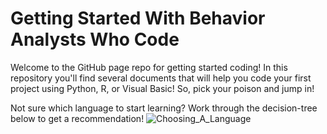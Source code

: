# Getting Started With Behavior Analysts Who Code
Welcome to the GitHub page repo for getting started coding! In this repository you'll find several documents that will help you code your first project using Python, R, or Visual Basic! So, pick your poison and jump in!

Not sure which language to start learning? Work through the decision-tree below to get a recommendation!
![Choosing_A_Language](https://user-images.githubusercontent.com/16126244/84592232-03865100-ae12-11ea-950c-e50fc85f1220.png)
